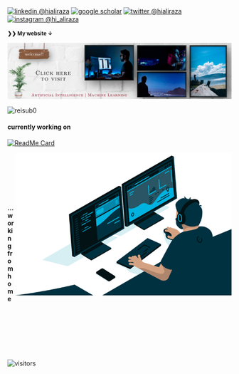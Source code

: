 



<div align="left"> 
  <p><a href="https://www.linkedin.com/in/hialiraza"><img alt="linkedin @hialiraza" align="center" src="https://img.shields.io/badge/LinkedIn-HIALIRAZA-blue?logo=linkedin&logoColor=white&style=flat-square" /></a>
    <a href="https://scholar.google.com/citations?user=SbQusV8AAAAJ&hl=en"><img alt="google scholar" align="center" src="https://img.shields.io/badge/Google_Scholar-ALIRAZA-blue?logo=google-scholar&logoColor=white&style=flat-square" /></a> <a href="https://twitter.com/hi_aliraza"><img alt="twitter @hialiraza" align="center" src="https://img.shields.io/badge/Twitter-HI__ALIRAZA-blue?logo=twitter&logoColor=white&style=flat-square" /></a> <a href="https://www.instagram.com/hi_aliraza/"><img alt="instagram @hi_aliraza" align="center" src="https://img.shields.io/badge/Instagram-HI__ALIRAZA-blue?logo=instagram&logoColor=white&style=flat-square" /></a>
    </p> 
          
</div>
 
 <small><strong>❯❯ My website &darr;</strong></small>
 
[
![my website](cover.jpg)][website]

<p align="left">
  <img src="https://github-readme-stats.vercel.app/api?username=aliraza-ece&hide=prs,issues,contribs&show_icons=true&count_private=true&hide_border=true&custom_title=My Github Stats " alt="reisub0" /> </p>
  
#### currently working on <br/>

[![ReadMe Card](https://github-readme-stats.vercel.app/api/pin/?username=SimonEnsemble&repo=mpn_charges)](https://github.com/SimonEnsemble/mpn_charges)

<img align="right" alt="GIF" src="crop4.gif?raw=true"  height="320" />



#### <br/>

#### <br/>

#### <br/>

#### ...working from home

#### <br/>

#### <br/>

#### <br/>

![visitors](https://visitor-badge.glitch.me/badge?page_id=aliraza-ece.aliraza-ece)

[website]: http://aliraza-ece.github.io/

